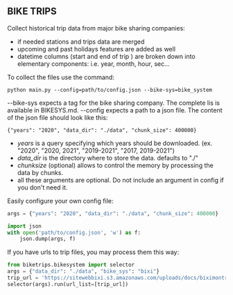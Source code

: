 
## BIKE TRIPS 

Collect historical trip data from major bike sharing companies:
- if needed stations and trips data are merged 
- upcoming and past holidays features are added as well
- datetime columns (start and end of trip ) are broken down into elementary components: 
    i.e. year, month, hour, sec...

To collect the files use the command:
```
python main.py --config=path/to/config.json --bike-sys=bike_system
```
--bike-sys expects a tag for the bike sharing company. The complete lis is available in BIKESYS.md.
--config expects a path to a json file. The content  of the json file should look like this:
```
{"years": "2020", "data_dir": "./data", "chunk_size": 400000}

```

- *years* is a query specifying which years should be downloaded. 
    (ex. "2020", "2020, 2021", "2019-2021", "2017, 2019-2021")
- *data_dir* is the directory where to store the data. defaults to "./"
- *chunksize* (optional) allows to control the memory by processing the data by chunks.
- all these arguments are optional. Do not include an argument in config if you don't need it.

Easily configure your own config file:
```python
args = {"years": "2020", "data_dir": "./data", "chunk_size": 400000}

import json
with open('path/to/config.json', 'w') as f:
    json.dump(args, f)
```

If you have urls to trip files, you may process them this way:

```python
from biketrips.bikesystem import selector
args = {"data_dir": "./data", "bike_sys": "bixi"}
trip_url = 'https://sitewebbixi.s3.amazonaws.com/uploads/docs/biximontreal-rentals-2021-07-805a45.zip'
selector(args).run(url_list=[trip_url])
```
